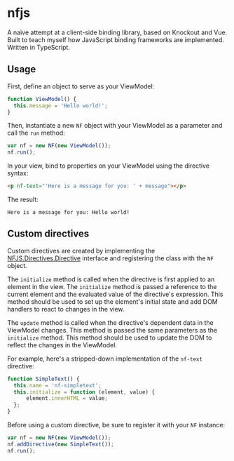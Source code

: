 # nfjs
A naïve attempt at a client-side binding library, based on Knockout and Vue. Built to teach myself how JavaScript binding frameworks are implemented. Written in TypeScript.

## Usage

First, define an object to serve as your ViewModel:

```` JavaScript
function ViewModel() {
  this.message = 'Hello world!';
}
````

Then, instantiate a new `NF` object with your ViewModel as a parameter and call the `run` method:

```` JavaScript
var nf = new NF(new ViewModel());
nf.run();
````

In your view, bind to properties on your ViewModel using the directive syntax:

```` HTML
<p nf-text="'Here is a message for you: ' + message"></p>
````

The result:

````
Here is a message for you: Hello world!
````

## Custom directives

Custom directives are created by implementing the [NFJS.Directives.Directive](nfjs/src/directives/Directive.ts) interface and registering the class with the `NF` object.

The `initialize` method is called when the directive is first applied to an element in the view.  The `initialize` method is passed a reference to the current element and the evaluated value of the directive's expression.  This method should be used to set up the element's initial state and add DOM handlers to react to changes in the view.

The `update` method is called when the directive's dependent data in the ViewModel changes.  This method is passed the same parameters as the `initialize` method.  This method should be used to update the DOM to reflect the changes in the ViewModel.

For example, here's a stripped-down implementation of the `nf-text` directive:

```` JavaScript
function SimpleText() {
  this.name = 'nf-simpletext';
  this.initialize = function (element, value) {
      element.innerHTML = value;
  };
}
````

Before using a custom directive, be sure to register it with your `NF` instance:

```` JavaScript
var nf = new NF(new ViewModel());
nf.addDirective(new SimpleText());
nf.run();
````
